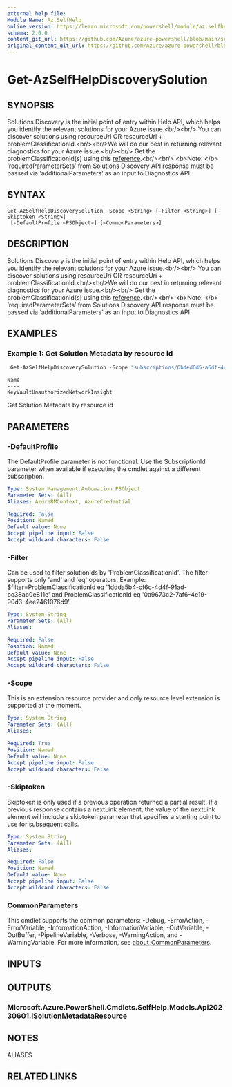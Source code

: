 ```yaml
---
external help file: 
Module Name: Az.SelfHelp
online version: https://learn.microsoft.com/powershell/module/az.selfhelp/get-azselfhelpdiscoverysolution
schema: 2.0.0
content_git_url: https://github.com/Azure/azure-powershell/blob/main/src/SelfHelp/help/Get-AzSelfHelpDiscoverySolution.md
original_content_git_url: https://github.com/Azure/azure-powershell/blob/main/src/SelfHelp/help/Get-AzSelfHelpDiscoverySolution.md
---
```


# Get-AzSelfHelpDiscoverySolution

## SYNOPSIS
Solutions Discovery is the initial point of entry within Help API, which helps you identify the relevant solutions for your Azure issue.\<br/\>\<br/\> You can discover solutions using resourceUri OR resourceUri + problemClassificationId.\<br/\>\<br/\>We will do our best in returning relevant diagnostics for your Azure issue.\<br/\>\<br/\> Get the problemClassificationId(s) using this [reference](https://learn.microsoft.com/rest/api/support/problem-classifications/list?tabs=HTTP).\<br/\>\<br/\> \<b\>Note: \</b\> ‘requiredParameterSets’ from Solutions Discovery API response must be passed via ‘additionalParameters’ as an input to Diagnostics API.

## SYNTAX

```
Get-AzSelfHelpDiscoverySolution -Scope <String> [-Filter <String>] [-Skiptoken <String>]
 [-DefaultProfile <PSObject>] [<CommonParameters>]
```

## DESCRIPTION
Solutions Discovery is the initial point of entry within Help API, which helps you identify the relevant solutions for your Azure issue.\<br/\>\<br/\> You can discover solutions using resourceUri OR resourceUri + problemClassificationId.\<br/\>\<br/\>We will do our best in returning relevant diagnostics for your Azure issue.\<br/\>\<br/\> Get the problemClassificationId(s) using this [reference](https://learn.microsoft.com/rest/api/support/problem-classifications/list?tabs=HTTP).\<br/\>\<br/\> \<b\>Note: \</b\> ‘requiredParameterSets’ from Solutions Discovery API response must be passed via ‘additionalParameters’ as an input to Diagnostics API.

## EXAMPLES

### Example 1: Get Solution Metadata by resource id
```powershell
 Get-AzSelfHelpDiscoverySolution -Scope "subscriptions/6bded6d5-a6df-44e1-96d3-bf71f6f5f8ba/resourceGroups/test-rgName/providers/Microsoft.KeyVault/vaults/testKeyVault"
```

```output
Name
----
KeyVaultUnauthorizedNetworkInsight
```

Get Solution Metadata by resource id

## PARAMETERS

### -DefaultProfile
The DefaultProfile parameter is not functional.
Use the SubscriptionId parameter when available if executing the cmdlet against a different subscription.

```yaml
Type: System.Management.Automation.PSObject
Parameter Sets: (All)
Aliases: AzureRMContext, AzureCredential

Required: False
Position: Named
Default value: None
Accept pipeline input: False
Accept wildcard characters: False
```

### -Filter
Can be used to filter solutionIds by 'ProblemClassificationId'.
The filter supports only 'and' and 'eq' operators.
Example: $filter=ProblemClassificationId eq '1ddda5b4-cf6c-4d4f-91ad-bc38ab0e811e' and ProblemClassificationId eq '0a9673c2-7af6-4e19-90d3-4ee2461076d9'.

```yaml
Type: System.String
Parameter Sets: (All)
Aliases:

Required: False
Position: Named
Default value: None
Accept pipeline input: False
Accept wildcard characters: False
```

### -Scope
This is an extension resource provider and only resource level extension is supported at the moment.

```yaml
Type: System.String
Parameter Sets: (All)
Aliases:

Required: True
Position: Named
Default value: None
Accept pipeline input: False
Accept wildcard characters: False
```

### -Skiptoken
Skiptoken is only used if a previous operation returned a partial result.
If a previous response contains a nextLink element, the value of the nextLink element will include a skiptoken parameter that specifies a starting point to use for subsequent calls.

```yaml
Type: System.String
Parameter Sets: (All)
Aliases:

Required: False
Position: Named
Default value: None
Accept pipeline input: False
Accept wildcard characters: False
```

### CommonParameters
This cmdlet supports the common parameters: -Debug, -ErrorAction, -ErrorVariable, -InformationAction, -InformationVariable, -OutVariable, -OutBuffer, -PipelineVariable, -Verbose, -WarningAction, and -WarningVariable. For more information, see [about_CommonParameters](http://go.microsoft.com/fwlink/?LinkID=113216).

## INPUTS

## OUTPUTS

### Microsoft.Azure.PowerShell.Cmdlets.SelfHelp.Models.Api20230601.ISolutionMetadataResource

## NOTES

ALIASES

## RELATED LINKS

